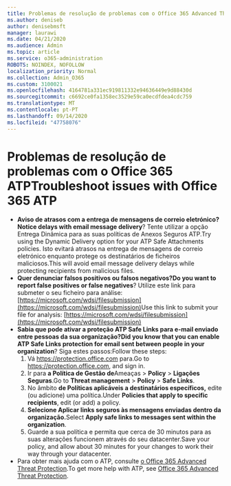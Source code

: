 ```yaml
---
title: Problemas de resolução de problemas com o Office 365 Advanced Threat Protection (ATP)
ms.author: deniseb
author: denisebmsft
manager: laurawi
ms.date: 04/21/2020
ms.audience: Admin
ms.topic: article
ms.service: o365-administration
ROBOTS: NOINDEX, NOFOLLOW
localization_priority: Normal
ms.collection: Admin_O365
ms.custom: 3100021
ms.openlocfilehash: 4164781a331ec919811332e94636449e9d88430d
ms.sourcegitcommit: c6692ce0fa1358ec3529e59ca0ecdfdea4cdc759
ms.translationtype: MT
ms.contentlocale: pt-PT
ms.lasthandoff: 09/14/2020
ms.locfileid: "47758076"
---
```

# <a name="troubleshoot-issues-with-office-365-atp"></a><span data-ttu-id="19c8b-102">Problemas de resolução de problemas com o Office 365 ATP</span><span class="sxs-lookup"><span data-stu-id="19c8b-102">Troubleshoot issues with Office 365 ATP</span></span>

- <span data-ttu-id="19c8b-103">**Aviso de atrasos com a entrega de mensagens de correio eletrónico?**</span><span class="sxs-lookup"><span data-stu-id="19c8b-103">**Notice delays with email message delivery**?</span></span> <span data-ttu-id="19c8b-104">Tente utilizar a opção Entrega Dinâmica para as suas políticas de Anexos Seguros ATP.</span><span class="sxs-lookup"><span data-stu-id="19c8b-104">Try using the Dynamic Delivery option for your ATP Safe Attachments policies.</span></span> <span data-ttu-id="19c8b-105">Isto evitará atrasos na entrega de mensagens de correio eletrónico enquanto protege os destinatários de ficheiros maliciosos.</span><span class="sxs-lookup"><span data-stu-id="19c8b-105">This will avoid email message delivery delays while protecting recipients from malicious files.</span></span>
- <span data-ttu-id="19c8b-106">**Quer denunciar falsos positivos ou falsos negativos?**</span><span class="sxs-lookup"><span data-stu-id="19c8b-106">**Do you want to report false positives or false negatives**?</span></span> <span data-ttu-id="19c8b-107">Utilize este link para submeter o seu ficheiro para análise: [https://microsoft.com/wdsi/filesubmission](https://microsoft.com/wdsi/filesubmission)</span><span class="sxs-lookup"><span data-stu-id="19c8b-107">Use this link to submit your file for analysis: [https://microsoft.com/wdsi/filesubmission](https://microsoft.com/wdsi/filesubmission)</span></span>
- <span data-ttu-id="19c8b-108">**Sabia que pode ativar a proteção ATP Safe Links para e-mail enviado entre pessoas da sua organização?**</span><span class="sxs-lookup"><span data-stu-id="19c8b-108">**Did you know that you can enable ATP Safe Links protection for email sent between people in your organization**?</span></span> <span data-ttu-id="19c8b-109">Siga estes passos:</span><span class="sxs-lookup"><span data-stu-id="19c8b-109">Follow these steps:</span></span>
    1. <span data-ttu-id="19c8b-110">Vá https://protection.office.com para.</span><span class="sxs-lookup"><span data-stu-id="19c8b-110">Go to https://protection.office.com, and sign in.</span></span>
    2. <span data-ttu-id="19c8b-111">Ir para **a Política de Gestão de**Ameaças  >  **Policy**  >  **Ligações Seguras**.</span><span class="sxs-lookup"><span data-stu-id="19c8b-111">Go to **Threat management** > **Policy** > **Safe Links**.</span></span>
    3. <span data-ttu-id="19c8b-112">No âmbito **de Políticas aplicáveis a destinatários específicos,** edite (ou adicione) uma política.</span><span class="sxs-lookup"><span data-stu-id="19c8b-112">Under **Policies that apply to specific recipients**, edit (or add) a policy.</span></span>
    4. <span data-ttu-id="19c8b-113">**Selecione Aplicar links seguros às mensagens enviadas dentro da organização.**</span><span class="sxs-lookup"><span data-stu-id="19c8b-113">Select **Apply safe links to messages sent within the organization**.</span></span>
    5. <span data-ttu-id="19c8b-114">Guarde a sua política e permita que cerca de 30 minutos para as suas alterações funcionem através do seu datacenter.</span><span class="sxs-lookup"><span data-stu-id="19c8b-114">Save your policy, and allow about 30 minutes for your changes to work their way through your datacenter.</span></span>
- <span data-ttu-id="19c8b-115">Para obter mais ajuda com o ATP, consulte [o Office 365 Advanced Threat Protection](https://docs.microsoft.com/microsoft-365/security/office-365-security/office-365-atp).</span><span class="sxs-lookup"><span data-stu-id="19c8b-115">To get more help with ATP, see [Office 365 Advanced Threat Protection](https://docs.microsoft.com/microsoft-365/security/office-365-security/office-365-atp).</span></span>